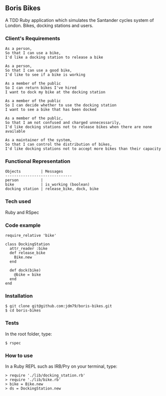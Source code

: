 ## Boris Bikes

A TDD Ruby application which simulates the Santander cycles system of London. Bikes, docking stations and users.



### Client's Requirements

```
As a person,
So that I can use a bike,
I'd like a docking station to release a bike

As a person,
So that I can use a good bike,
I'd like to see if a bike is working

As a member of the public
So I can return bikes I've hired
I want to dock my bike at the docking station

As a member of the public
So I can decide whether to use the docking station
I want to see a bike that has been docked

As a member of the public,
So that I am not confused and charged unnecessarily,
I'd like docking stations not to release bikes when there are none available

As a maintainer of the system,
So that I can control the distribution of bikes,
I'd like docking stations not to accept more bikes than their capacity
```

### Functional Representation
```
Objects         | Messages
------------------------------
person          |
bike            | is_working (boolean)
docking station | release_bike, dock, bike
```



### Tech used
Ruby and RSpec



### Code example
```
require_relative 'bike'

class DockingStation
  attr_reader :bike
  def release_bike
    Bike.new
  end

  def dock(bike)
    @bike = bike
  end
end
```



### Installation
```
$ git clone git@github.com:jdm79/boris-bikes.git
$ cd boris-bikes
```



### Tests
In the root folder, type:
```
$ rspec
```

### How to use
In a Ruby REPL such as IRB/Pry on your terminal, type:
```
> require './lib/docking_station.rb'
> require './lib/bike.rb'
> bike = Bike.new
> ds = DockingStation.new
```